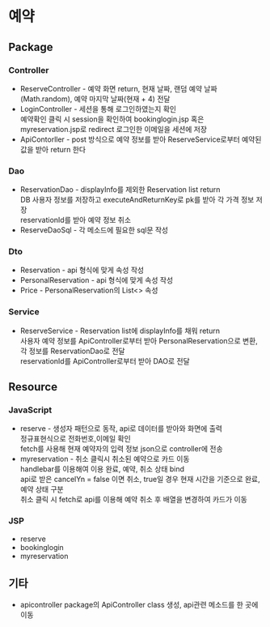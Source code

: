 # 예약

## Package

### Controller
  * ReserveController - 예약 화면 return, 현재 날짜, 랜덤 예약 날짜(Math.random), 예약 마지막 날짜(현재 + 4) 전달
  * LoginController - 세션을 통해 로그인하였는지 확인<br>
  예약확인 클릭 시 session을 확인하여 bookinglogin.jsp 혹은 myreservation.jsp로 redirect
  로그인한 이메일을 세션에 저장
  * ApiContorller - post 방식으로 예약 정보를 받아 ReserveService로부터 예약된 값을 받아 return 한다
  
### Dao
  * ReservationDao - displayInfo를 제외한 Reservation list return<br>
  DB 사용자 정보를 저장하고 executeAndReturnKey로 pk를 받아 각 가격 정보 저장<br>
  reservationId를 받아 예약 정보 취소
  * ReserveDaoSql - 각 메소드에 필요한 sql문 작성

### Dto
  * Reservation - api 형식에 맞게 속성 작성
  * PersonalReservation -  api 형식에 맞게 속성 작성
  * Price - PersonalReservation의 List<> 속성

### Service 
  * ReserveService - Reservation list에 displayInfo를 채워 return<br>
  사용자 예약 정보를 ApiController로부터 받아 PersonalReservation으로 변환, 각  정보를 ReservationDao로 전달<br>
  reservationId를  ApiController로부터 받아 DAO로 전달

## Resource

### JavaScript
  * reserve - 생성자 패턴으로 동작, api로 데이터를 받아와 화면에 출력<br>
  정규표현식으로 전화번호,이메일 확인<br>
  fetch를 사용해 현재 예약자의 입력 정보 json으로 controller에 전송
  * myreservation - 취소 클릭시 취소된 예약으로 카드 이동<br>
  handlebar를 이용해여 이용 완료, 예약, 취소 상태 bind<br>
  api로 받은 cancelYn = false 이면 취소, true일 경우 현재 시간을 기준으로 완료, 예약 상태 구분<br>
  취소 클릭 시 fetch로 api를 이용해 예약 취소 후 배열을 변경하여 카드가 이동
  

### JSP
  * reserve
  * bookinglogin
  * myreservation

## 기타
  * apicontroller package의 ApiController class 생성, api관련 메소드를 한 곳에 이동

